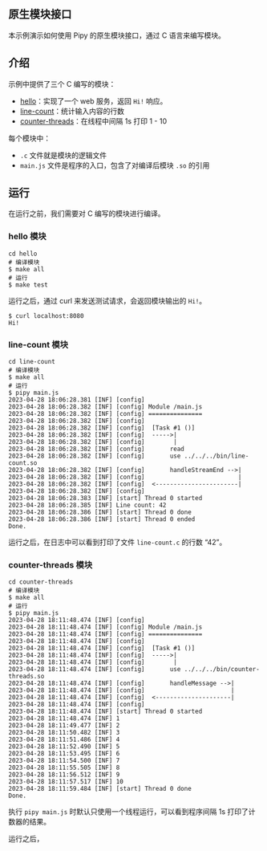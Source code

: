 ## 原生模块接口

本示例演示如何使用 Pipy 的原生模块接口，通过 C 语言来编写模块。

## 介绍

示例中提供了三个 C 编写的模块：

- [hello](./hello/)：实现了一个 web 服务，返回 `Hi!` 响应。
- [line-count](./line-count/)：统计输入内容的行数
- [counter-threads](./counter-threads/)：在线程中间隔 1s 打印 1 - 10

每个模块中：
- `.c` 文件就是模块的逻辑文件
- `main.js` 文件是程序的入口，包含了对编译后模块 `.so` 的引用

## 运行

在运行之前，我们需要对 C 编写的模块进行编译。

### hello 模块

```shell
cd hello
# 编译模块
$ make all
# 运行
$ make test
```

运行之后，通过 curl 来发送测试请求，会返回模块输出的 `Hi!`。

```shell
$ curl localhost:8080
Hi!
```

### line-count 模块

```shell
cd line-count
# 编译模块
$ make all
# 运行
$ pipy main.js
2023-04-28 18:06:28.381 [INF] [config]
2023-04-28 18:06:28.382 [INF] [config] Module /main.js
2023-04-28 18:06:28.382 [INF] [config] ===============
2023-04-28 18:06:28.382 [INF] [config]
2023-04-28 18:06:28.382 [INF] [config]  [Task #1 ()]
2023-04-28 18:06:28.382 [INF] [config]  ----->|
2023-04-28 18:06:28.382 [INF] [config]        |
2023-04-28 18:06:28.382 [INF] [config]       read
2023-04-28 18:06:28.382 [INF] [config]       use ../../../bin/line-count.so
2023-04-28 18:06:28.382 [INF] [config]       handleStreamEnd -->|
2023-04-28 18:06:28.382 [INF] [config]                          |
2023-04-28 18:06:28.382 [INF] [config]  <-----------------------|
2023-04-28 18:06:28.382 [INF] [config]
2023-04-28 18:06:28.383 [INF] [start] Thread 0 started
2023-04-28 18:06:28.385 [INF] Line count: 42
2023-04-28 18:06:28.386 [INF] [start] Thread 0 done
2023-04-28 18:06:28.386 [INF] [start] Thread 0 ended
Done.
```

运行之后，在日志中可以看到打印了文件 `line-count.c` 的行数 “42”。

### counter-threads 模块

```shell
cd counter-threads
# 编译模块
$ make all
# 运行
$ pipy main.js
2023-04-28 18:11:48.474 [INF] [config]
2023-04-28 18:11:48.474 [INF] [config] Module /main.js
2023-04-28 18:11:48.474 [INF] [config] ===============
2023-04-28 18:11:48.474 [INF] [config]
2023-04-28 18:11:48.474 [INF] [config]  [Task #1 ()]
2023-04-28 18:11:48.474 [INF] [config]  ----->|
2023-04-28 18:11:48.474 [INF] [config]        |
2023-04-28 18:11:48.474 [INF] [config]       use ../../../bin/counter-threads.so
2023-04-28 18:11:48.474 [INF] [config]       handleMessage -->|
2023-04-28 18:11:48.474 [INF] [config]                        |
2023-04-28 18:11:48.474 [INF] [config]  <---------------------|
2023-04-28 18:11:48.474 [INF] [config]
2023-04-28 18:11:48.474 [INF] [start] Thread 0 started
2023-04-28 18:11:48.474 [INF] 1
2023-04-28 18:11:49.477 [INF] 2
2023-04-28 18:11:50.482 [INF] 3
2023-04-28 18:11:51.486 [INF] 4
2023-04-28 18:11:52.490 [INF] 5
2023-04-28 18:11:53.495 [INF] 6
2023-04-28 18:11:54.500 [INF] 7
2023-04-28 18:11:55.505 [INF] 8
2023-04-28 18:11:56.512 [INF] 9
2023-04-28 18:11:57.517 [INF] 10
2023-04-28 18:11:59.484 [INF] [start] Thread 0 done
Done.
```

执行 `pipy main.js` 时默认只使用一个线程运行，可以看到程序间隔 1s 打印了计数器的结果。

运行之后，